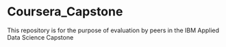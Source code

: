 # Coursera_Capstone
This repository is for the purpose of evaluation by peers in the IBM Applied Data Science Capstone
